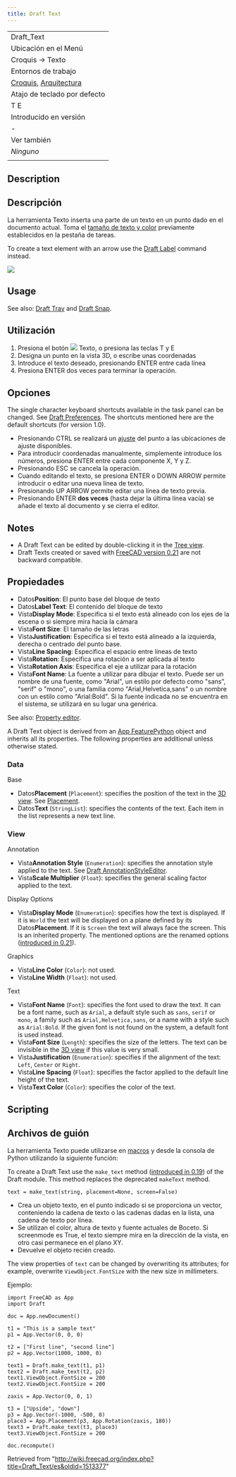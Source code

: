```yaml
---
title: Draft Text
---
```

|  |
| --- |
| Draft\_Text |
| Ubicación en el Menú |
| Croquis → Texto |
| Entornos de trabajo |
| [Croquis](/Draft_Workbench/es "Draft Workbench/es"), [Arquitectura](/Arch_Workbench/es "Arch Workbench/es") |
| Atajo de teclado por defecto |
| T E |
| Introducido en versión |
| - |
| Ver también |
| *Ninguno* |
|  |

## Description

## Descripción

La herramienta Texto inserta una parte de un texto en un punto dado en el documento actual. Toma el [tamaño de texto y color](/Draft_Linestyle/es "Draft Linestyle/es") previamente establecidos en la pestaña de tareas.

To create a text element with an arrow use the [Draft Label](/Draft_Label "Draft Label") command instead.

![](/images/Draft_Text_example.jpg)

## Usage

See also: [Draft Tray](/Draft_Tray "Draft Tray") and [Draft Snap](/Draft_Snap "Draft Snap").

## Utilización

1. Presiona el botón ![](/images/Draft_Text.png) Texto, o presiona las teclas T y E
2. Designa un punto en la vista 3D, o escribe unas coordenadas
3. Introduce el texto deseado, presionando ENTER entre cada línea
4. Presiona ENTER dos veces para terminar la operación.

## Opciones

The single character keyboard shortcuts available in the task panel can be changed. See [Draft Preferences](/Draft_Preferences "Draft Preferences"). The shortcuts mentioned here are the default shortcuts (for version 1.0).

* Presionando CTRL se realizará un [ajuste](/Draft_Snap/es "Draft Snap/es") del punto a las ubicaciones de ajuste disponibles.
* Para introducir coordenadas manualmente, simplemente introduce los números, presiona ENTER entre cada componente X, Y y Z.
* Presionando ESC se cancela la operación.
* Cuando editando el texto, se presiona ENTER o DOWN ARROW permite introducir o editar una nueva línea de texto.
* Presionando UP ARROW permite editar una línea de texto previa.
* Presionando ENTER **dos veces** (hasta dejar la última línea vacía) se añade el texto al documento y se cierra el editor.

## Notes

* A Draft Text can be edited by double-clicking it in the [Tree view](/Tree_view "Tree view").
* Draft Texts created or saved with [FreeCAD version 0.21](/Release_notes_0.21 "Release notes 0.21") are not backward compatible.

## Propiedades

* Datos**Position**: El punto base del bloque de texto
* Datos**Label Text**: El contenido del bloque de texto
* Vista**Display Mode**: Especifica si el texto está alineado con los ejes de la escena o si siempre mira hacia la cámara
* Vista**Font Size**: El tamaño de las letras
* Vista**Justification**: Especifica si el texto está alineado a la izquierda, derecha o centrado del punto base.
* Vista**Line Spacing**: Especifica el espacio entre líneas de texto
* Vista**Rotation**: Especifica una rotación a ser aplicada al texto
* Vista**Rotation Axis**: Especifica el eje a utilizar para la rotación
* Vista**Font Name**: La fuente a utilizar para dibujar el texto. Puede ser un nombre de una fuente, como "Arial", un estilo por defecto como "sans", "serif" o "mono", o una familia como "Arial,Helvetica,sans" o un nombre con un estilo como "Arial:Bold". Si la fuente indicada no se encuentra en el sistema, se utilizará en su lugar una genérica.

See also: [Property editor](/Property_editor "Property editor").

A Draft Text object is derived from an [App FeaturePython](/App_FeaturePython "App FeaturePython") object and inherits all its properties. The following properties are additional unless otherwise stated.

### Data

Base

* Datos**Placement** (`Placement`): specifies the position of the text in the [3D view](/3D_view "3D view"). See [Placement](/Placement "Placement").
* Datos**Text** (`StringList`): specifies the contents of the text. Each item in the list represents a new text line.

### View

Annotation

* Vista**Annotation Style** (`Enumeration`): specifies the annotation style applied to the text. See [Draft AnnotationStyleEditor](/Draft_AnnotationStyleEditor "Draft AnnotationStyleEditor").
* Vista**Scale Multiplier** (`Float`): specifies the general scaling factor applied to the text.

Display Options

* Vista**Display Mode** (`Enumeration`): specifies how the text is displayed. If it is `World` the text will be displayed on a plane defined by its Datos**Placement**. If it is `Screen` the text will always face the screen. This is an inherited property. The mentioned options are the renamed options ([introduced in 0.21](/Release_notes_0.21 "Release notes 0.21")).

Graphics

* Vista**Line Color** (`Color`): not used.
* Vista**Line Width** (`Float`): not used.

Text

* Vista**Font Name** (`Font`): specifies the font used to draw the text. It can be a font name, such as `Arial`, a default style such as `sans`, `serif` or `mono`, a family such as `Arial,Helvetica,sans`, or a name with a style such as `Arial:Bold`. If the given font is not found on the system, a default font is used instead.
* Vista**Font Size** (`Length`): specifies the size of the letters. The text can be invisible in the [3D view](/3D_view "3D view") if this value is very small.
* Vista**Justification** (`Enumeration`): specifies if the alignment of the text: `Left`, `Center` or `Right`.
* Vista**Line Spacing** (`Float`): specifies the factor applied to the default line height of the text.
* Vista**Text Color** (`Color`): specifies the color of the text.

## Scripting

## Archivos de guión

La herramienta Texto puede utilizarse en [macros](/Macros/es "Macros/es") y desde la consola de Python utilizando la siguiente función:

To create a Draft Text use the `make_text` method ([introduced in 0.19](/Release_notes_0.19 "Release notes 0.19")) of the Draft module. This method replaces the deprecated `makeText` method.

```
text = make_text(string, placement=None, screen=False)

```

* Crea un objeto texto, en el punto indicado si se proporciona un vector, conteniendo la cadena de texto o las cadenas dadas en la lista, una cadena de texto por línea.
* Se utilizan el color, altura de texto y fuente actuales de Boceto. Si screenmode es True, el texto siempre mira en la dirección de la vista, en otro casi permanece en el plano XY.
* Devuelve el objeto recién creado.

The view properties of `text` can be changed by overwriting its attributes; for example, overwrite `ViewObject.FontSize` with the new size in millimeters.

Ejemplo:

```
import FreeCAD as App
import Draft

doc = App.newDocument()

t1 = "This is a sample text"
p1 = App.Vector(0, 0, 0)

t2 = ["First line", "second line"]
p2 = App.Vector(1000, 1000, 0)

text1 = Draft.make_text(t1, p1)
text2 = Draft.make_text(t2, p2)
text1.ViewObject.FontSize = 200
text2.ViewObject.FontSize = 200

zaxis = App.Vector(0, 0, 1)

t3 = ["Upside", "down"]
p3 = App.Vector(-1000, -500, 0)
place3 = App.Placement(p3, App.Rotation(zaxis, 180))
text3 = Draft.make_text(t3, place3)
text3.ViewObject.FontSize = 200

doc.recompute()

```

Retrieved from "<http://wiki.freecad.org/index.php?title=Draft_Text/es&oldid=1513377>"